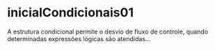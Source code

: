# inicialCondicionais01
A estrutura condicional permite o desvio de fluxo de controle, quando determinadas expressões lógicas são atendidas...
